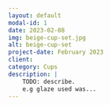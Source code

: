 ```yaml
---
layout: default
modal-id: 1
date: 2023-02-08
img: beige-cup-set.jpg
alt: beige-cup-set
project-date: February 2023
client:
category: Cups
description: |
    TODO: describe.
    e.g glaze used was...
---
```


